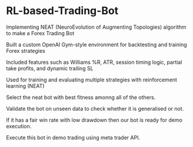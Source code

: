 # RL-based-Trading-Bot
Implementing NEAT (NeuroEvolution of Augmenting Topologies) algorithm to make a Forex Trading Bot


Built a custom OpenAI Gym-style environment for backtesting and training Forex strategies

Included features such as Williams %R, ATR, session timing logic, partial take profits, and dynamic trailing SL

Used for training and evaluating multiple strategies with reinforcement learning (NEAT)

Select the neat bot with best fitness amonng all of the others.

Validate the bot on unseen data to check whether it is generalised or not.

If it has a fair win rate with low drawdown then our bot is ready for demo execution.

Execute this bot in demo trading using meta trader API.
